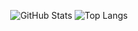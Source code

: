 <p align="center">
  <img src="https://github-readme-stats.vercel.app/api?username=WeiErLiTeo&show_icons=true&theme=radical&width=450" alt="GitHub Stats" />
  <img src="https://github-readme-stats.vercel.app/api/top-langs/?username=WeiErLiTeo&theme=radical&width=450" alt="Top Langs" />
</p>

